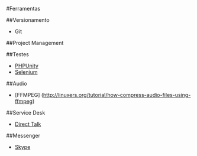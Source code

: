#Ferramentas

##Versionamento

- Git

##Project Management

##Testes

- [PHPUnity](https://phpunit.de/)
- [Selenium](http://www.seleniumhq.org/)

##Audio

- [FFMPEG] (http://linuxers.org/tutorial/how-compress-audio-files-using-ffmpeg)

##Service Desk

- [Direct Talk](https://www.directtalk.com.br/)

##Messenger

- [Skype](http://skype.com)
